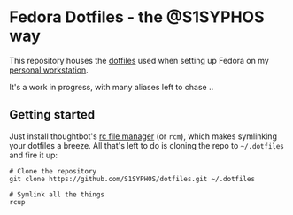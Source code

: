 # Fedora Dotfiles - the @S1SYPHOS way

This repository houses the [dotfiles](https://dotfiles.github.io) used when setting up Fedora on my [personal workstation](https://github.com/S1SYPHOS/workstation).

It's a work in progress, with many aliases left to chase ..


## Getting started

Just install thoughtbot's [rc file manager](https://github.com/thoughtbot/rcm) (or `rcm`), which makes symlinking your dotfiles a breeze. All that's left to do is cloning the repo to `~/.dotfiles` and fire it up:

```shell
# Clone the repository
git clone https://github.com/S1SYPHOS/dotfiles.git ~/.dotfiles

# Symlink all the things
rcup
```
